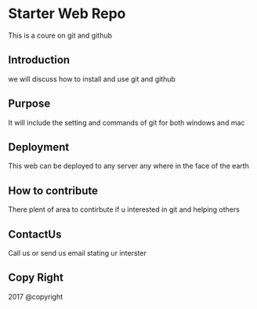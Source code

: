# Starter Web Repo
This is a coure on git and github
## Introduction
we will discuss how to install and use git and github
## Purpose
It will include the setting and commands of git for both windows and mac
## Deployment
This web can be deployed to any server any where in the face of the earth
## How to contribute
There plent of area to contirbute if u interested in git and helping others
## ContactUs
Call us or send us email stating ur interster  
## Copy Right
2017 @copyright